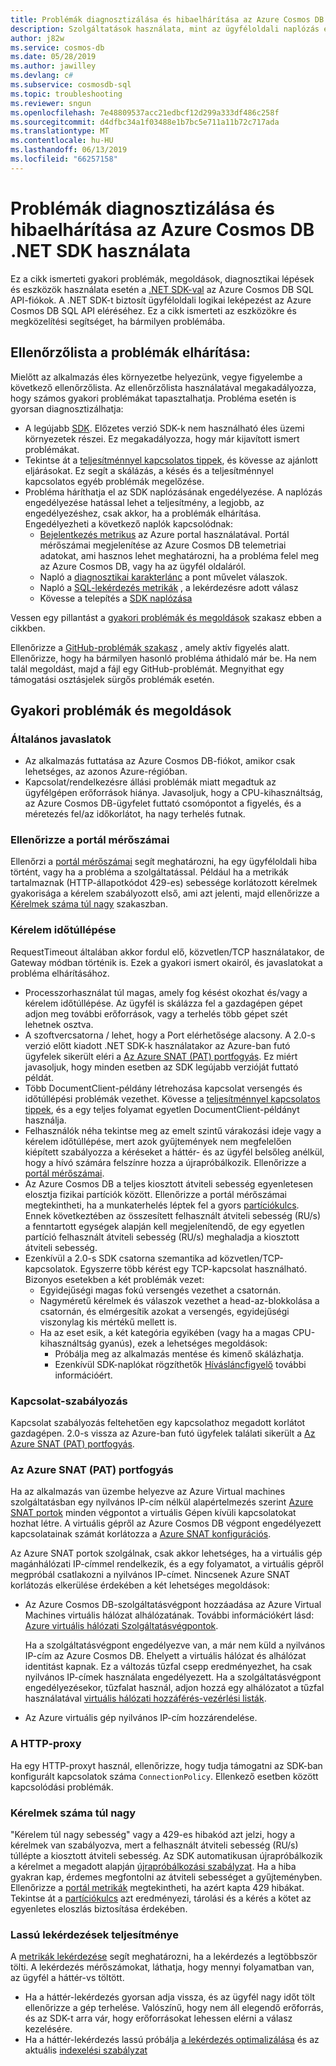```yaml
---
title: Problémák diagnosztizálása és hibaelhárítása az Azure Cosmos DB .NET SDK használata
description: Szolgáltatások használata, mint az ügyféloldali naplózás és egyéb külső eszközöket, azonosítása, diagnosztizálása és Azure Cosmos DB-hibák elhárításához, ha a .NET SDK használatával.
author: j82w
ms.service: cosmos-db
ms.date: 05/28/2019
ms.author: jawilley
ms.devlang: c#
ms.subservice: cosmosdb-sql
ms.topic: troubleshooting
ms.reviewer: sngun
ms.openlocfilehash: 7e48809537acc21edbcf12d299a333df486c258f
ms.sourcegitcommit: d4dfbc34a1f03488e1b7bc5e711a11b72c717ada
ms.translationtype: MT
ms.contentlocale: hu-HU
ms.lasthandoff: 06/13/2019
ms.locfileid: "66257158"
---
```

# <a name="diagnose-and-troubleshoot-issues-when-using-azure-cosmos-db-net-sdk"></a>Problémák diagnosztizálása és hibaelhárítása az Azure Cosmos DB .NET SDK használata
Ez a cikk ismerteti gyakori problémák, megoldások, diagnosztikai lépések és eszközök használata esetén a [.NET SDK-val](sql-api-sdk-dotnet.md) az Azure Cosmos DB SQL API-fiókok.
A .NET SDK-t biztosít ügyféloldali logikai leképezést az Azure Cosmos DB SQL API eléréséhez. Ez a cikk ismerteti az eszközökre és megközelítési segítséget, ha bármilyen problémába.

## <a name="checklist-for-troubleshooting-issues"></a>Ellenőrzőlista a problémák elhárítása:
Mielőtt az alkalmazás éles környezetbe helyezünk, vegye figyelembe a következő ellenőrzőlista. Az ellenőrzőlista használatával megakadályozza, hogy számos gyakori problémákat tapasztalhatja. Probléma esetén is gyorsan diagnosztizálhatja:

*   A legújabb [SDK](https://github.com/Azure/azure-cosmos-dotnet-v2/blob/master/changelog.md). Előzetes verzió SDK-k nem használható éles üzemi környezetek részei. Ez megakadályozza, hogy már kijavított ismert problémákat.
*   Tekintse át a [teljesítménnyel kapcsolatos tippek](performance-tips.md), és kövesse az ajánlott eljárásokat. Ez segít a skálázás, a késés és a teljesítménnyel kapcsolatos egyéb problémák megelőzése.
*   Probléma háríthatja el az SDK naplózásának engedélyezése. A naplózás engedélyezése hatással lehet a teljesítmény, a legjobb, az engedélyezéshez, csak akkor, ha a problémák elhárítása. Engedélyezheti a következő naplók kapcsolódnak:
    *   [Bejelentkezés metrikus](monitor-accounts.md) az Azure portal használatával. Portál mérőszámai megjelenítése az Azure Cosmos DB telemetriai adatokat, ami hasznos lehet meghatározni, ha a probléma felel meg az Azure Cosmos DB, vagy ha az ügyfél oldaláról.
    *   Napló a [diagnosztikai karakterlánc](https://docs.microsoft.com/dotnet/api/microsoft.azure.documents.client.resourceresponsebase.requestdiagnosticsstring?view=azure-dotnet) a pont művelet válaszok.
    *   Napló a [SQL-lekérdezés metrikák](sql-api-query-metrics.md) , a lekérdezésre adott válasz 
    *   Kövesse a telepítés a [SDK naplózása]( https://github.com/Azure/azure-cosmos-dotnet-v2/blob/master/docs/documentdb-sdk_capture_etl.md)

Vessen egy pillantást a [gyakori problémák és megoldások](#common-issues-workarounds) szakasz ebben a cikkben.

Ellenőrizze a [GitHub-problémák szakasz](https://github.com/Azure/azure-cosmos-dotnet-v2/issues) , amely aktív figyelés alatt. Ellenőrizze, hogy ha bármilyen hasonló probléma áthidaló már be. Ha nem talál megoldást, majd a fájl egy GitHub-problémát. Megnyithat egy támogatási osztásjelek sürgős problémák esetén.


## <a name="common-issues-workarounds"></a>Gyakori problémák és megoldások

### <a name="general-suggestions"></a>Általános javaslatok
* Az alkalmazás futtatása az Azure Cosmos DB-fiókot, amikor csak lehetséges, az azonos Azure-régióban. 
* Kapcsolat/rendelkezésre állási problémák miatt megadtuk az ügyfélgépen erőforrások hiánya. Javasoljuk, hogy a CPU-kihasználtság, az Azure Cosmos DB-ügyfelet futtató csomópontot a figyelés, és a méretezés fel/az időkorlátot, ha nagy terhelés futnak.

### <a name="check-the-portal-metrics"></a>Ellenőrizze a portál mérőszámai
Ellenőrzi a [portál mérőszámai](monitor-accounts.md) segít meghatározni, ha egy ügyféloldali hiba történt, vagy ha a probléma a szolgáltatással. Például ha a metrikák tartalmaznak (HTTP-állapotkódot 429-es) sebessége korlátozott kérelmek gyakorisága a kérelem szabályozott első, ami azt jelenti, majd ellenőrizze a [Kérelmek száma túl nagy] szakaszban. 

### <a name="request-timeouts"></a>Kérelem időtúllépése
RequestTimeout általában akkor fordul elő, közvetlen/TCP használatakor, de Gateway módban történik is. Ezek a gyakori ismert okairól, és javaslatokat a probléma elhárításához.

* Processzorhasználat túl magas, amely fog késést okozhat és/vagy a kérelem időtúllépése. Az ügyfél is skálázza fel a gazdagépen gépet adjon meg további erőforrások, vagy a terhelés több gépet szét lehetnek osztva.
* A szoftvercsatorna / lehet, hogy a Port elérhetősége alacsony. A 2.0-s verzió előtt kiadott .NET SDK-k használatakor az Azure-ban futó ügyfelek sikerült eléri a [Az Azure SNAT (PAT) portfogyás]. Ez miért javasoljuk, hogy minden esetben az SDK legújabb verzióját futtató példát.
* Több DocumentClient-példány létrehozása kapcsolat versengés és időtúllépési problémák vezethet. Kövesse a [teljesítménnyel kapcsolatos tippek](performance-tips.md), és a egy teljes folyamat egyetlen DocumentClient-példányt használja.
* Felhasználók néha tekintse meg az emelt szintű várakozási ideje vagy a kérelem időtúllépése, mert azok gyűjtemények nem megfelelően kiépített szabályozza a kéréseket a háttér- és az ügyfél belsőleg anélkül, hogy a hívó számára felszínre hozza a újrapróbálkozik. Ellenőrizze a [portál mérőszámai](monitor-accounts.md).
* Az Azure Cosmos DB a teljes kiosztott átviteli sebesség egyenletesen elosztja fizikai partíciók között. Ellenőrizze a portál mérőszámai megtekintheti, ha a munkaterhelés léptek fel a gyors [partíciókulcs](partition-data.md). Ennek következtében az összesített felhasznált átviteli sebesség (RU/s) a fenntartott egységek alapján kell megjelenítendő, de egy egyetlen partíció felhasznált átviteli sebesség (RU/s) meghaladja a kiosztott átviteli sebesség. 
* Ezenkívül a 2.0-s SDK csatorna szemantika ad közvetlen/TCP-kapcsolatok. Egyszerre több kérést egy TCP-kapcsolat használható. Bizonyos esetekben a két problémák vezet:
    * Egyidejűségi magas fokú versengés vezethet a csatornán.
    * Nagyméretű kérelmek és válaszok vezethet a head-az-blokkolása a csatornán, és elmérgesítik azokat a versengés, egyidejűségi viszonylag kis mértékű mellett is.
    * Ha az eset esik, a két kategória egyikében (vagy ha a magas CPU-kihasználtság gyanús), ezek a lehetséges megoldások:
        * Próbálja meg az alkalmazás mentése és kimenő skálázhatja.
        * Ezenkívül SDK-naplókat rögzíthetők [Hívásláncfigyelő](https://github.com/Azure/azure-cosmosdb-dotnet/blob/master/docs/documentdb-sdk_capture_etl.md) további információért.

### <a name="connection-throttling"></a>Kapcsolat-szabályozás
Kapcsolat szabályozás feltehetően egy kapcsolathoz megadott korlátot gazdagépen. 2\.0-s vissza az Azure-ban futó ügyfelek találati sikerült a [Az Azure SNAT (PAT) portfogyás].

### <a name="snat"></a>Az Azure SNAT (PAT) portfogyás

Ha az alkalmazás van üzembe helyezve az Azure Virtual machines szolgáltatásban egy nyilvános IP-cím nélkül alapértelmezés szerint [Azure SNAT portok](https://docs.microsoft.com/azure/load-balancer/load-balancer-outbound-connections#preallocatedports) minden végpontot a virtuális Gépen kívüli kapcsolatokat hozhat létre. A virtuális gépről az Azure Cosmos DB végpont engedélyezett kapcsolatainak számát korlátozza a [Azure SNAT konfigurációs](https://docs.microsoft.com/azure/load-balancer/load-balancer-outbound-connections#preallocatedports).

 Az Azure SNAT portok szolgálnak, csak akkor lehetséges, ha a virtuális gép magánhálózati IP-címmel rendelkezik, és a egy folyamatot, a virtuális gépről megpróbál csatlakozni a nyilvános IP-címet. Nincsenek Azure SNAT korlátozás elkerülése érdekében a két lehetséges megoldások:

* Az Azure Cosmos DB-szolgáltatásvégpont hozzáadása az Azure Virtual Machines virtuális hálózat alhálózatának. További információkért lásd: [Azure virtuális hálózati Szolgáltatásvégpontok](https://docs.microsoft.com/azure/virtual-network/virtual-network-service-endpoints-overview). 

    Ha a szolgáltatásvégpont engedélyezve van, a már nem küld a nyilvános IP-cím az Azure Cosmos DB. Ehelyett a virtuális hálózat és alhálózat identitást kapnak. Ez a változás tűzfal csepp eredményezhet, ha csak nyilvános IP-címek használata engedélyezett. Ha a szolgáltatásvégpont engedélyezésekor, tűzfalat használ, adjon hozzá egy alhálózatot a tűzfal használatával [virtuális hálózati hozzáférés-vezérlési listák](https://docs.microsoft.com/azure/virtual-network/virtual-networks-acl).
* Az Azure virtuális gép nyilvános IP-cím hozzárendelése.

### <a name="http-proxy"></a>A HTTP-proxy
Ha egy HTTP-proxyt használ, ellenőrizze, hogy tudja támogatni az SDK-ban konfigurált kapcsolatok száma `ConnectionPolicy`.
Ellenkező esetben között kapcsolódási problémák.

### Kérelmek száma túl nagy<a name="request-rate-too-large"></a>
"Kérelem túl nagy sebesség" vagy a 429-es hibakód azt jelzi, hogy a kérelmek van szabályozva, mert a felhasznált átviteli sebesség (RU/s) túllépte a kiosztott átviteli sebesség. Az SDK automatikusan újrapróbálkozik a kérelmet a megadott alapján [újrapróbálkozási szabályzat](https://docs.microsoft.com/dotnet/api/microsoft.azure.documents.client.connectionpolicy.retryoptions?view=azure-dotnet). Ha a hiba gyakran kap, érdemes megfontolni az átviteli sebességet a gyűjteményben. Ellenőrizze a [portál metrikák](use-metrics.md) megtekintheti, ha azért kapta 429 hibákat. Tekintse át a [partíciókulcs](https://docs.microsoft.com/azure/cosmos-db/partitioning-overview#choose-partitionkey) azt eredményezi, tárolási és a kérés a kötet az egyenletes eloszlás biztosítása érdekében. 

### <a name="slow-query-performance"></a>Lassú lekérdezések teljesítménye
A [metrikák lekérdezése](sql-api-query-metrics.md) segít meghatározni, ha a lekérdezés a legtöbbször tölti. A lekérdezés mérőszámokat, láthatja, hogy mennyi folyamatban van, az ügyfél a háttér-vs töltött.
* Ha a háttér-lekérdezés gyorsan adja vissza, és az ügyfél nagy időt tölt ellenőrizze a gép terhelése. Valószínű, hogy nem áll elegendő erőforrás, és az SDK-t arra vár, hogy erőforrásokat lehessen elérni a válasz kezelésére.
* Ha a háttér-lekérdezés lassú próbálja [a lekérdezés optimalizálása](optimize-cost-queries.md) és az aktuális [indexelési szabályzat](index-overview.md) 

 <!--Anchors-->
[Common issues and workarounds]: #common-issues-workarounds
[Enable client SDK logging]: #logging
[Kérelmek száma túl nagy]: #request-rate-too-large
[Request Timeouts]: #request-timeouts
[Az Azure SNAT (PAT) portfogyás]: #snat
[Production check list]: #production-check-list


